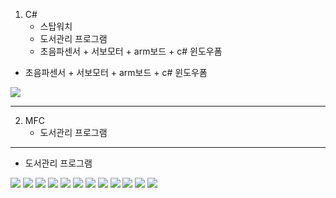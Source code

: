 1. C#
    * 스탑워치
    * 도서관리 프로그램
    * 초음파센서 + 서보모터 + arm보드 + c# 윈도우폼
* 초음파센서 + 서보모터 + arm보드 + c# 윈도우폼
<img src="./img/window.PNG">
 

---

2. MFC
    * 도서관리 프로그램


---
* 도서관리 프로그램
<img src="./img/lmp.png">
<img src="./img/lmp (1).png">
<img src="./img/lmp (2).png">
<img src="./img/lmp (3).png">
<img src="./img/lmp (4).png">
<img src="./img/lmp (5).png">
<img src="./img/lmp (6).png">
<img src="./img/lmp (7).png">
<img src="./img/lmp (8).png">
<img src="./img/lmp (9).png">
<img src="./img/lmp (10).png">
<img src="./img/lmp (11).png">
